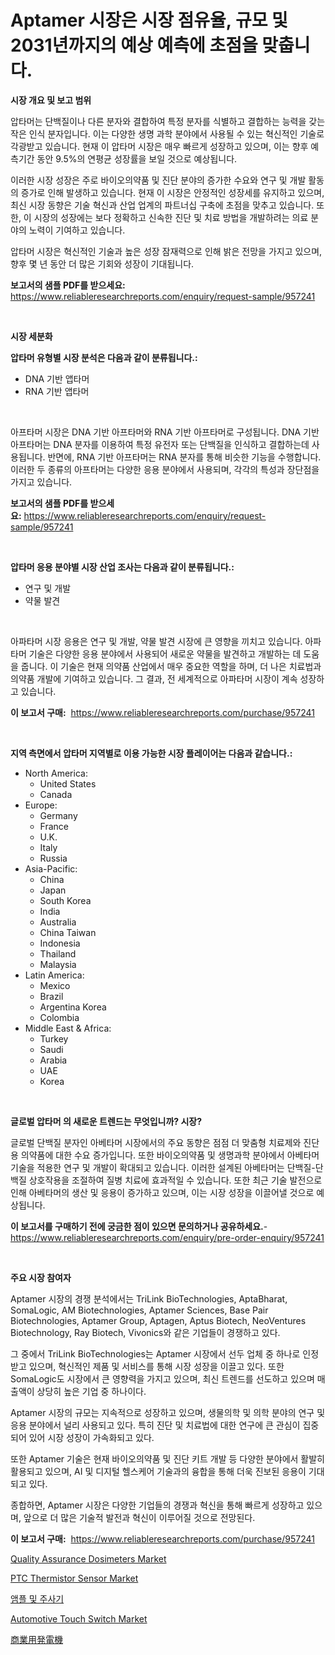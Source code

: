 <p><h1>Aptamer 시장은 시장 점유율, 규모 및 2031년까지의 예상 예측에 초점을 맞춥니다.</h1></p><p><strong>시장 개요 및 보고 범위</strong></p>
<p><p>압타머는 단백질이나 다른 분자와 결합하여 특정 분자를 식별하고 결합하는 능력을 갖는 작은 인식 분자입니다. 이는 다양한 생명 과학 분야에서 사용될 수 있는 혁신적인 기술로 각광받고 있습니다. 현재 이 압타머 시장은 매우 빠르게 성장하고 있으며, 이는 향후 예측기간 동안 9.5%의 연평균 성장률을 보일 것으로 예상됩니다. </p><p>이러한 시장 성장은 주로 바이오의약품 및 진단 분야의 증가한 수요와 연구 및 개발 활동의 증가로 인해 발생하고 있습니다. 현재 이 시장은 안정적인 성장세를 유지하고 있으며, 최신 시장 동향은 기술 혁신과 산업 업계의 파트너십 구축에 초점을 맞추고 있습니다. 또한, 이 시장의 성장에는 보다 정확하고 신속한 진단 및 치료 방법을 개발하려는 의료 분야의 노력이 기여하고 있습니다.</p><p>압타머 시장은 혁신적인 기술과 높은 성장 잠재력으로 인해 밝은 전망을 가지고 있으며, 향후 몇 년 동안 더 많은 기회와 성장이 기대됩니다.</p></p>
<p><strong>보고서의 샘플 PDF를 받으세요:</strong> <a href="https://www.reliableresearchreports.com/enquiry/request-sample/957241">https://www.reliableresearchreports.com/enquiry/request-sample/957241</a></p>
<p>&nbsp;</p>
<p><strong>시장 세분화</strong></p>
<p><strong>압타머 유형별 시장 분석은 다음과 같이 분류됩니다.:</strong></p>
<p><ul><li>DNA 기반 앱타머</li><li>RNA 기반 앱타머</li></ul></p>
<p>&nbsp;</p>
<p><p>아프타머 시장은 DNA 기반 아프타머와 RNA 기반 아프타머로 구성됩니다. DNA 기반 아프타머는 DNA 분자를 이용하여 특정 유전자 또는 단백질을 인식하고 결합하는데 사용됩니다. 반면에, RNA 기반 아프타머는 RNA 분자를 통해 비슷한 기능을 수행합니다. 이러한 두 종류의 아프타머는 다양한 응용 분야에서 사용되며, 각각의 특성과 장단점을 가지고 있습니다.</p></p>
<p><strong>보고서의 샘플 PDF를 받으세요:</strong>&nbsp;<a href="https://www.reliableresearchreports.com/enquiry/request-sample/957241">https://www.reliableresearchreports.com/enquiry/request-sample/957241</a></p>
<p>&nbsp;</p>
<p><strong> 압타머 응용 분야별 시장 산업 조사는 다음과 같이 분류됩니다.:</strong></p>
<p><ul><li>연구 및 개발</li><li>약물 발견</li></ul></p>
<p>&nbsp;</p>
<p><p>아파타머 시장 응용은 연구 및 개발, 약물 발견 시장에 큰 영향을 끼치고 있습니다. 아파타머 기술은 다양한 응용 분야에서 사용되어 새로운 약물을 발견하고 개발하는 데 도움을 줍니다. 이 기술은 현재 의약품 산업에서 매우 중요한 역할을 하며, 더 나은 치료법과 의약품 개발에 기여하고 있습니다. 그 결과, 전 세계적으로 아파타머 시장이 계속 성장하고 있습니다.</p></p>
<p><strong>이 보고서 구매:</strong>&nbsp; <a href="https://www.reliableresearchreports.com/purchase/957241">https://www.reliableresearchreports.com/purchase/957241</a></p>
<p>&nbsp;</p>
<p><strong>지역 측면에서 압타머 지역별로 이용 가능한 시장 플레이어는 다음과 같습니다.:</strong></p>
<p><ul>
    <li>
        North America:
        <ul>
            <li>United States</li>
            <li>Canada</li>
        </ul>
    </li>
    <li>
        Europe:
        <ul>
            <li>Germany</li>
            <li>France</li>
            <li>U.K.</li>
            <li>Italy</li>
            <li>Russia</li>
        </ul>
    </li>
    <li>
        Asia-Pacific:
        <ul>
            <li>China</li>
            <li>Japan</li>
            <li>South Korea</li>
            <li>India</li>
            <li>Australia</li>
            <li>China Taiwan</li>
            <li>Indonesia</li>
            <li>Thailand</li>
            <li>Malaysia</li>
        </ul>
    </li>
    <li>
        Latin America:
        <ul>
            <li>Mexico</li>
            <li>Brazil</li>
            <li>Argentina Korea</li>
            <li>Colombia</li>
        </ul>
    </li>
    <li>
        Middle East & Africa:
        <ul>
            <li>Turkey</li>
            <li>Saudi</li>
            <li>Arabia</li>
            <li>UAE</li>
            <li>Korea</li>
        </ul>
    </li>
    </ul></p>
<p>&nbsp;</p>
<p><strong>글로벌 압타머 의 새로운 트렌드는 무엇입니까? 시장?</strong></p>
<p><p>글로벌 단백질 분자인 아베타머 시장에서의 주요 동향은 점점 더 맞춤형 치료제와 진단용 의약품에 대한 수요 증가입니다. 또한 바이오의약품 및 생명과학 분야에서 아베타머 기술을 적용한 연구 및 개발이 확대되고 있습니다. 이러한 설계된 아베타머는 단백질-단백질 상호작용을 조절하여 질병 치료에 효과적일 수 있습니다. 또한 최근 기술 발전으로 인해 아베타머의 생산 및 응용이 증가하고 있으며, 이는 시장 성장을 이끌어낼 것으로 예상됩니다.</p></p>
<p><strong>이 보고서를 구매하기 전에 궁금한 점이 있으면 문의하거나 공유하세요.</strong>- <a href="https://www.reliableresearchreports.com/enquiry/pre-order-enquiry/957241">https://www.reliableresearchreports.com/enquiry/pre-order-enquiry/957241</a></p>
<p>&nbsp;</p>
<p><strong>주요 시장 참여자</strong></p>
<p><p>Aptamer 시장의 경쟁 분석에서는 TriLink BioTechnologies, AptaBharat, SomaLogic, AM Biotechnologies, Aptamer Sciences, Base Pair Biotechnologies, Aptamer Group, Aptagen, Aptus Biotech, NeoVentures Biotechnology, Ray Biotech, Vivonics와 같은 기업들이 경쟁하고 있다. </p><p>그 중에서 TriLink BioTechnologies는 Aptamer 시장에서 선두 업체 중 하나로 인정받고 있으며, 혁신적인 제품 및 서비스를 통해 시장 성장을 이끌고 있다. 또한 SomaLogic도 시장에서 큰 영향력을 가지고 있으며, 최신 트렌드를 선도하고 있으며 매출액이 상당히 높은 기업 중 하나이다.</p><p>Aptamer 시장의 규모는 지속적으로 성장하고 있으며, 생물의학 및 의학 분야의 연구 및 응용 분야에서 널리 사용되고 있다. 특히 진단 및 치료법에 대한 연구에 큰 관심이 집중되어 있어 시장 성장이 가속화되고 있다.</p><p>또한 Aptamer 기술은 현재 바이오의약품 및 진단 키트 개발 등 다양한 분야에서 활발히 활용되고 있으며, AI 및 디지털 헬스케어 기술과의 융합을 통해 더욱 진보된 응용이 기대되고 있다.</p><p>종합하면, Aptamer 시장은 다양한 기업들의 경쟁과 혁신을 통해 빠르게 성장하고 있으며, 앞으로 더 많은 기술적 발전과 혁신이 이루어질 것으로 전망된다.</p></p>
<p><strong>이 보고서 구매:</strong>&nbsp;&nbsp;<a href="https://www.reliableresearchreports.com/purchase/957241">https://www.reliableresearchreports.com/purchase/957241</a></p>
<p><p><a href="https://github.com/Krish2023na/Market-Research-Report-List-3/blob/main/quality-assurance-dosimeters-market.md">Quality Assurance Dosimeters Market</a></p><p><a href="https://view.publitas.com/reportprime-1/ptc-thermistor-sensor-market-size-share-trends-analysis-report-by-application-regional-outlook-competitive-strategies-and-segment-forecasts-2024-2031/">PTC Thermistor Sensor Market</a></p><p><a href="https://github.com/crfsywufhm81415/Market-Research-Report-List-1/blob/main/5386339185482.md">앰플 및 주사기</a></p><p><a href="https://issuu.com/reportprime-2/docs/automotive-touch-switch-market-size-2030.pptx">Automotive Touch Switch Market</a></p><p><a href="https://medium.com/@francoweber2023/%E5%95%86%E7%94%A8%E3%82%B8%E3%82%A7%E3%83%8D%E3%83%AC%E3%83%BC%E3%82%BF%E3%83%BC%E3%83%9E%E3%83%BC%E3%82%B1%E3%83%83%E3%83%88%E3%81%AE%E5%88%86%E6%9E%90-%E3%82%B0%E3%83%AD%E3%83%BC%E3%83%90%E3%83%AB%E7%94%A3%E6%A5%AD%E3%81%AE%E5%B1%95%E6%9C%9B%E3%81%A8%E4%BA%88%E6%B8%AC-2024%E5%B9%B4%E3%81%8B%E3%82%892031%E5%B9%B4-362bb67171ed">商業用発電機</a></p></p>

